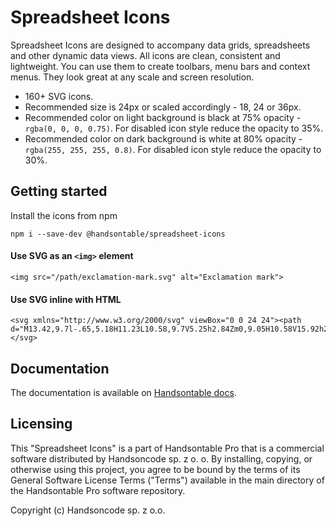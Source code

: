 # Spreadsheet Icons

Spreadsheet Icons are designed to accompany data grids, spreadsheets and other dynamic data views. All icons are clean, consistent and lightweight. You can use them to create toolbars, menu bars and context menus. They look great at any scale and screen resolution.

- 160+ SVG icons. 
- Recommended size is 24px or scaled accordingly - 18, 24 or 36px.
- Recommended color on light background is black at 75% opacity - `rgba(0, 0, 0, 0.75)`. For disabled icon style reduce the opacity to 35%.
- Recommended color on dark background is white at 80% opacity - `rgba(255, 255, 255, 0.8)`. For disabled icon style reduce the opacity to 30%.

## Getting started

Install the icons from npm

    npm i --save-dev @handsontable/spreadsheet-icons

#### Use SVG as an `<img>` element

```
<img src="/path/exclamation-mark.svg" alt="Exclamation mark">
```

#### Use SVG inline with HTML

```
<svg xmlns="http://www.w3.org/2000/svg" viewBox="0 0 24 24"><path d="M13.42,9.7l-.65,5.18H11.23L10.58,9.7V5.25h2.84Zm0,9.05H10.58V15.92h2.84Z"/></svg>
```

## Documentation

The documentation is available on
[Handsontable docs](https://handsontable.com/docs/demo-spreadsheet-icons.html).

## Licensing

This "Spreadsheet Icons" is a part of Handsontable Pro that is a commercial software distributed by Handsoncode sp. z o. o.
By installing, copying, or otherwise using this project, you agree to be bound by the terms
of its General Software License Terms ("Terms") available in the main directory
of the Handsontable Pro software repository.

Copyright (c) Handsoncode sp. z o.o.
